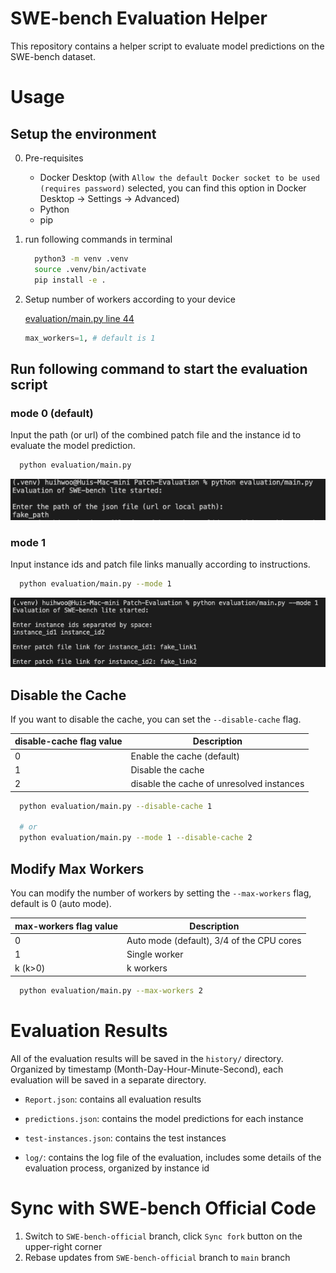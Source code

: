 # SWE-bench Evaluation Helper

This repository contains a helper script to evaluate model predictions on the SWE-bench dataset.

# Usage

## Setup the environment

0. Pre-requisites

    - Docker Desktop (with `Allow the default Docker socket to be used (requires password)` selected, you can find this option in Docker Desktop -> Settings -> Advanced)
    - Python
    - pip

1. run following commands in terminal

    ```bash
      python3 -m venv .venv
      source .venv/bin/activate
      pip install -e .
    ```

2. Setup number of workers according to your device

    [evaluation/main.py line 44](evaluation/main.py)

    ```python
    max_workers=1, # default is 1
    ```

## Run following command to start the evaluation script

### mode 0 (default)

Input the path (or url) of the combined patch file and the instance id to evaluate the model prediction.

```bash
  python evaluation/main.py
```

<div style="text-align: center">
  <img src="gru/assets/mode0_example.png" alt="mode0_example" width="650"/>
</div>

### mode 1

Input instance ids and patch file links manually according to instructions.

```bash
  python evaluation/main.py --mode 1
```

<div style="text-align: center">
  <img src="gru/assets/mode1_example.png" alt="mode1_example" width="650"/>
</div>

## Disable the Cache

If you want to disable the cache, you can set the `--disable-cache` flag.

| disable-cache flag value | Description                               |
| ------------------------ | ----------------------------------------- |
| 0                        | Enable the cache (default)                |
| 1                        | Disable the cache                         |
| 2                        | disable the cache of unresolved instances |

```bash
  python evaluation/main.py --disable-cache 1

  # or
  python evaluation/main.py --mode 1 --disable-cache 2
```

## Modify Max Workers

You can modify the number of workers by setting the `--max-workers` flag, default is 0 (auto mode).

| max-workers flag value | Description                               |
| ---------------------- | ----------------------------------------- |
| 0                      | Auto mode (default), 3/4 of the CPU cores |
| 1                      | Single worker                             |
| k (k>0)                | k workers                                 |

```bash
  python evaluation/main.py --max-workers 2
```

# Evaluation Results

All of the evaluation results will be saved in the `history/` directory. Organized by timestamp (Month-Day-Hour-Minute-Second), each evaluation will be saved in a separate directory.

-   `Report.json`: contains all evaluation results

-   `predictions.json`: contains the model predictions for each instance
-   `test-instances.json`: contains the test instances

-   `log/`: contains the log file of the evaluation, includes some details of the evaluation process, organized by instance id

# Sync with SWE-bench Official Code

1. Switch to `SWE-bench-official` branch, click `Sync fork` button on the upper-right corner
2. Rebase updates from `SWE-bench-official` branch to `main` branch


